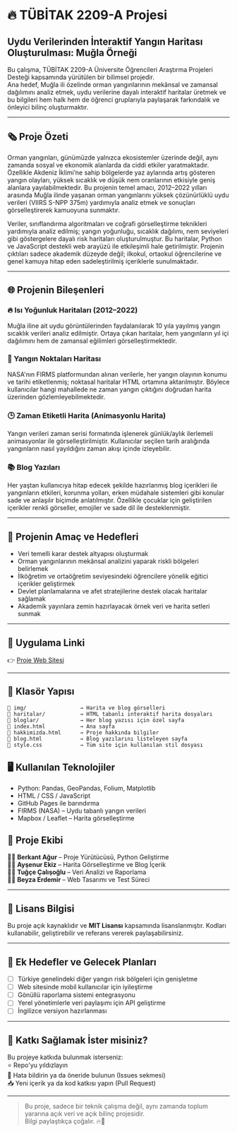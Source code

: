 # 🔥 TÜBİTAK 2209-A Projesi  
## Uydu Verilerinden İnteraktif Yangın Haritası Oluşturulması: Muğla Örneği

Bu çalışma, TÜBİTAK 2209-A Üniversite Öğrencileri Araştırma Projeleri Desteği kapsamında yürütülen bir bilimsel projedir.  
Ana hedef, Muğla ili özelinde orman yangınlarının mekânsal ve zamansal dağılımını analiz etmek, uydu verilerine dayalı interaktif haritalar üretmek ve bu bilgileri hem halk hem de öğrenci gruplarıyla paylaşarak farkındalık ve önleyici bilinç oluşturmaktır.

---
## 🗞️ Proje Özeti
Orman yangınları, günümüzde yalnızca ekosistemler üzerinde değil, aynı zamanda sosyal ve ekonomik alanlarda da ciddi etkiler yaratmaktadır. Özellikle Akdeniz İklimi’ne sahip bölgelerde yaz aylarında artış gösteren yangın olayları, yüksek sıcaklık ve düşük nem oranlarının etkisiyle geniş alanlara yayılabilmektedir. Bu projenin temel amacı, 2012–2022 yılları arasında Muğla ilinde yaşanan orman yangınlarını yüksek çözünürlüklü uydu verileri (VIIRS S-NPP 375m) yardımıyla analiz etmek ve sonuçları görselleştirerek kamuoyuna sunmaktır.

Veriler, sınıflandırma algoritmaları ve coğrafi görselleştirme teknikleri yardımıyla analiz edilmiş; yangın yoğunluğu, sıcaklık dağılımı, nem seviyeleri gibi göstergelere dayalı risk haritaları oluşturulmuştur. Bu haritalar, Python ve JavaScript destekli web arayüzü ile etkileşimli hale getirilmiştir. Projenin çıktıları sadece akademik düzeyde değil; ilkokul, ortaokul öğrencilerine ve genel kamuya hitap eden sadeleştirilmiş içeriklerle sunulmaktadır.

---

## 🌐 Projenin Bileşenleri

### 🔥 Isı Yoğunluk Haritaları (2012–2022)
Muğla iline ait uydu görüntülerinden faydalanılarak 10 yıla yayılmış yangın sıcaklık verileri analiz edilmiştir. Ortaya çıkan haritalar, hem yangınların yıl içi dağılımını hem de zamansal eğilimleri görselleştirmektedir.

### 📍 Yangın Noktaları Haritası
NASA'nın FIRMS platformundan alınan verilerle, her yangın olayının konumu ve tarihi etiketlenmiş; noktasal haritalar HTML ortamına aktarılmıştır. Böylece kullanıcılar hangi mahallede ne zaman yangın çıktığını doğrudan harita üzerinden gözlemleyebilmektedir.

### 🕒 Zaman Etiketli Harita (Animasyonlu Harita)
Yangın verileri zaman serisi formatında işlenerek günlük/aylık ilerlemeli animasyonlar ile görselleştirilmiştir. Kullanıcılar seçilen tarih aralığında yangınların nasıl yayıldığını zaman akışı içinde izleyebilir.

### 📚 Blog Yazıları
Her yaştan kullanıcıya hitap edecek şekilde hazırlanmış blog içerikleri ile yangınların etkileri, korunma yolları, erken müdahale sistemleri gibi konular sade ve anlaşılır biçimde anlatılmıştır. Özellikle çocuklar için geliştirilen içerikler renkli görseller, emojiler ve sade dil ile desteklenmiştir.

---

## 🧭 Projenin Amaç ve Hedefleri

- Veri temelli karar destek altyapısı oluşturmak  
- Orman yangınlarının mekânsal analizini yaparak riskli bölgeleri belirlemek  
- İlköğretim ve ortaöğretim seviyesindeki öğrencilere yönelik eğitici içerikler geliştirmek  
- Devlet planlamalarına ve afet stratejilerine destek olacak haritalar sağlamak  
- Akademik yayınlara zemin hazırlayacak örnek veri ve harita setleri sunmak

---

## 📌 Uygulama Linki

👉 [Proje Web Sitesi](https://monierrioir.github.io/tubitak-firmap-site/)

---

## 🧩 Klasör Yapısı

```plaintext
📁 img/                 → Harita ve blog görselleri
📁 haritalar/           → HTML tabanlı interaktif harita dosyaları
📁 bloglar/             → Her blog yazısı için özel sayfa
📄 index.html           → Ana sayfa
📄 hakkimizda.html      → Proje hakkında bilgiler
📄 blog.html            → Blog yazılarını listeleyen sayfa
📄 style.css            → Tüm site için kullanılan stil dosyası

```

## 🖥️ Kullanılan Teknolojiler

- Python: Pandas, GeoPandas, Folium, Matplotlib  
- HTML / CSS / JavaScript  
- GitHub Pages ile barındırma  
- FIRMS (NASA) – Uydu tabanlı yangın verileri  
- Mapbox / Leaflet – Harita görselleştirme

## 👥 Proje Ekibi

👨‍💻 **Berkant Ağur** – Proje Yürütücüsü, Python Geliştirme  
👩‍💻 **Ayşenur Ekiz** – Harita Görselleştirme ve Blog İçerik  
👩‍💻 **Tuğçe Çalışoğlu** – Veri Analizi ve Raporlama  
👩‍💻 **Beyza Erdemir** – Web Tasarımı ve Test Süreci

---

## 📜 Lisans Bilgisi

Bu proje açık kaynaklıdır ve **MIT Lisansı** kapsamında lisanslanmıştır. Kodları kullanabilir, geliştirebilir ve referans vererek paylaşabilirsiniz.

---

## 📌 Ek Hedefler ve Gelecek Planları

- [ ] Türkiye genelindeki diğer yangın risk bölgeleri için genişletme  
- [ ] Web sitesinde mobil kullanıcılar için iyileştirme  
- [ ] Gönüllü raporlama sistemi entegrasyonu  
- [ ] Yerel yönetimlerle veri paylaşımı için API geliştirme  
- [ ] İngilizce versiyon hazırlanması

---

## 🙌 Katkı Sağlamak İster misiniz?

Bu projeye katkıda bulunmak isterseniz:  
⭐ Repo'yu yıldızlayın  
🐛 Hata bildirin ya da öneride bulunun (Issues sekmesi)  
📥 Yeni içerik ya da kod katkısı yapın (Pull Request)

---

> Bu proje, sadece bir teknik çalışma değil, aynı zamanda toplum yararına açık veri ve açık bilinç projesidir.  
> Bilgi paylaştıkça çoğalır. 🔥🌲
